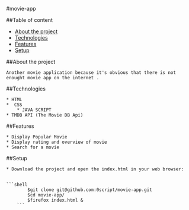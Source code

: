 #movie-app

##Table of content
* [About the project](#about-the-project)
* [Technologies](#technologies)
* [Features](#features)
* [Setup](#setup)

##About the project

    Another movie application because it's obvious that there is not enought movie app on the internet . 

##Technologies

	* HTML 
	*  CSS
    	* JAVA SCRIPT
	* TMDB API (The Movie DB Api)  

##Features

	* Display Popular Movie
	* Display rating and overview of movie
	* Search for a movie

##Setup

    * Download the project and open the index.html in your web browser:


	```shell
            $git clone git@github.com:0script/movie-app.git
            $cd movie-app/
            $firefox index.html &
        ```
